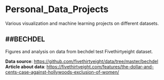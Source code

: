 # Personal_Data_Projects
Various visualization and machine learning projects on different datasets.

##BECHDEL
----
Figures and analysis on data from bechdel test Fivethirtyeight dataset.

**Data source**: https://github.com/fivethirtyeight/data/tree/master/bechdel
**Article about data**: https://fivethirtyeight.com/features/the-dollar-and-cents-case-against-hollywoods-exclusion-of-women/

